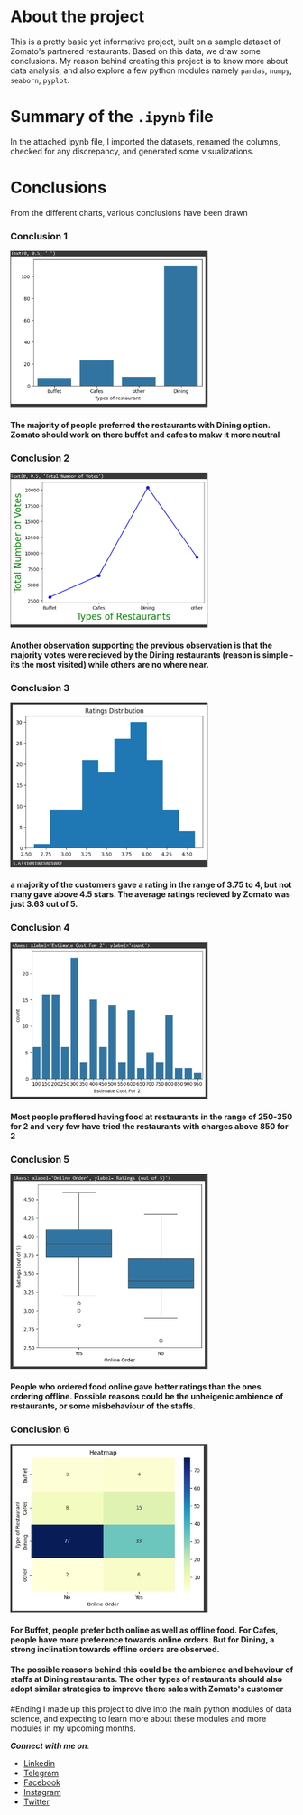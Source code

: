 # About the project
This is a pretty basic yet informative project, built on a sample dataset of Zomato's partnered restaurants. Based on this data, we draw some conclusions.
My reason behind creating this project is to know more about data analysis, and also explore a few python modules namely `pandas`, `numpy`, `seaborn`, `pyplot`.
<br>

# Summary of the `.ipynb` file
In the attached ipynb file, I imported the datasets, renamed the columns, checked for any discrepancy, and generated some visualizations. 
<br> 

# Conclusions
From the different charts, various conclusions have been drawn

### Conclusion 1
<p align="left">
  <img src="https://github.com/SiddharthChaberia/EDA-on-Sample-Zomato-Data/blob/sidd/charts/chart-1.png" width="350" alt="chart1">
  <h4>The majority of people preferred the restaurants with Dining option. Zomato should work on there buffet and cafes to makw it more neutral</h4>
</p>

### Conclusion 2
<p align="left">
  <img src="https://github.com/SiddharthChaberia/EDA-on-Sample-Zomato-Data/blob/sidd/charts/chart-2.png" width="350" alt="chart1">
  <h4>Another observation supporting the previous observation is that the majority votes were recieved by the Dining restaurants (reason is simple - its the most visited) while others are no where near.</h4>
</p>

### Conclusion 3
<p align="left">
  <img src="https://github.com/SiddharthChaberia/EDA-on-Sample-Zomato-Data/blob/sidd/charts/chart-3.png" width="350" alt="chart1">
  <h4>a majority of the customers gave a rating in the range of 3.75 to 4, but not many gave above 4.5 stars. The average ratings recieved by Zomato was just 3.63 out of 5.</h4>
</p>

### Conclusion 4
<p align="left">
  <img src="https://github.com/SiddharthChaberia/EDA-on-Sample-Zomato-Data/blob/sidd/charts/chart-4.png" width="350" alt="chart1">
  <h4>Most people preffered having food at restaurants in the range of 250-350 for 2 and very few have tried the restaurants with charges above 850 for 2</h4>
</p>

### Conclusion 5
<p align="left">
  <img src="https://github.com/SiddharthChaberia/EDA-on-Sample-Zomato-Data/blob/sidd/charts/chart-5.png" width="350" alt="chart1">
  <h4>People who ordered food online gave better ratings than the ones ordering offline. Possible reasons could be the unheigenic ambience of restaurants, or some misbehaviour of the staffs.</h4>
</p>

### Conclusion 6
<p align="left">
  <img src="https://github.com/SiddharthChaberia/EDA-on-Sample-Zomato-Data/blob/sidd/charts/chart-6.png" width="350" alt="chart1">
  <h4>For Buffet, people prefer both online as well as offline food. For Cafes, people have more preference towards online orders. But for Dining, a strong inclination towards offline orders are observed.</h4>
  <h4>The possible reasons behind this could be the ambience and behaviour of staffs at Dining restaurants. The other types of restaurants should also adopt similar strategies to improve there sales with Zomato's customer</h4>
</p>

#Ending
I made up this project to dive into the main python modules of data science, and expecting to learn more about these modules and more modules in my upcoming months.

***Connect with me on***:
* [Linkedin](https://www.linkedin.com/in/siddharth-chaberia/)
* [Telegram](https://t.me/SiddharthChaberia)
* [Facebook](https://www.facebook.com/chaberia.siddharth/)
* [Instagram](https://www.instagram.com/siddharth_chaberia_02/)
* [Twitter](https://x.com/03Chaberia)
